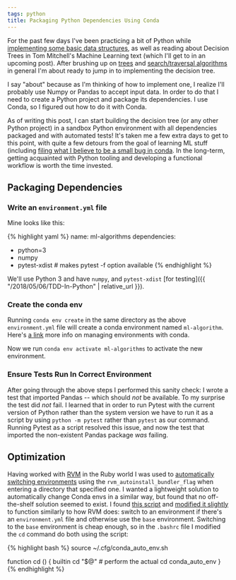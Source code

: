```yaml
---
tags: python
title: Packaging Python Dependencies Using Conda
--- 
```


For the past few days I've been practicing a bit of Python while [implementing some basic data structures](https://github.com/golubitsky/leetcode/blob/master/src/data_structures), as well as reading about Decision Trees in Tom Mitchell's Machine Learning text (which I'll get to in an upcoming post). After brushing up on [trees](https://github.com/golubitsky/leetcode/blob/master/src/data_structures/binary_tree.py) and [search/traversal algorithms](https://github.com/golubitsky/leetcode/blob/master/src/126_word_ladder_2.py) in general I'm about ready to jump in to implementing the decision tree.

I say "about" because as I'm thinking of how to implement one, I realize I'll probably use Numpy or Pandas to accept input data. In order to do that I need to create a Python project and package its dependencies. I use Conda, so I figured out how to do it with Conda.

As of writing this post, I can start building the decision tree (or any other Python project) in a sandbox Python environment with all dependencies packaged and with automated tests! It's taken me a few extra days to get to this point, with quite a few detours from the goal of learning ML stuff (including [filing what I believe to be a small bug in conda](https://github.com/conda/conda/issues/7279). In the long-term, getting acquainted with Python tooling and developing a functional workflow is worth the time invested. 

## Packaging Dependencies
### Write an `environment.yml` file
Mine looks like this:

{% highlight yaml %}
name: ml-algorithms
dependencies:
- python=3
- numpy
- pytest-xdist # makes pytest -f option available
{% endhighlight %}

We'll use Python 3 and have `numpy`, and `pytest-xdist` [for testing]({{ "/2018/05/06/TDD-In-Python" | relative_url }}).

### Create the conda env

Running `conda env create` in the same directory as the above `environment.yml` file will create a conda environment named `ml-algorithm`. Here's [a link](https://conda.io/docs/user-guide/tasks/manage-environments.html) more info on managing environments with conda.

Now we run `conda env activate ml-algorithms` to activate the new environment.

### Ensure Tests Run In Correct Environment

After going through the above steps I performed this sanity check: I wrote a test that imported Pandas -- which should _not_ be available. To my surprise the test did _not_ fail. I learned that in order to run Pytest with the current version of Python rather than the system version we have to run it as a script by using `python -m pytest` rather than `pytest` as our command. Running Pytest as a script resolved this issue, and now the test that imported the non-existent Pandas package _was_ failing.

## Optimization

Having worked with [RVM](https://rvm.io) in the Ruby world I was used to [automatically switching environments](https://rvm.io/workflow/projects#rvm-configuration) using the `rvm_autoinstall_bundler_flag` when entering a directory that specified one. I wanted a lightweight solution to automatically change Conda envs in a similar way, but found that no off-the-shelf solution seemed to exist. I found [this script](https://github.com/chdoig/conda-auto-env) and [modified it slightly](https://github.com/golubitsky/dotfiles#conda_auto_envsh) to function similarly to how RVM does: switch to an environment if there's an `environment.yml` file and otherwise use the `base` environment. Switching to the `base` environment is cheap enough, so in the `.bashrc` file I modified the `cd` command do both using the script:

{% highlight bash %}
  source ~/.cfg/conda_auto_env.sh

  function cd () {
      builtin cd "$@"    # perform the actual cd
      conda_auto_env
  }
{% endhighlight %}